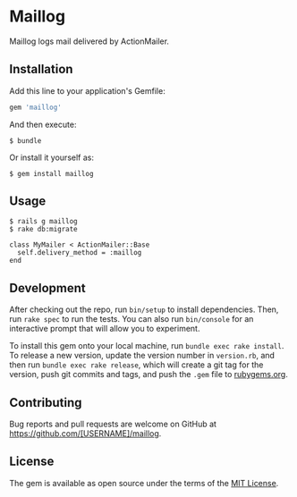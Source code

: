 # Maillog

Maillog logs mail delivered by ActionMailer.

## Installation

Add this line to your application's Gemfile:

```ruby
gem 'maillog'
```

And then execute:

    $ bundle

Or install it yourself as:

    $ gem install maillog

## Usage

    $ rails g maillog
    $ rake db:migrate

    class MyMailer < ActionMailer::Base
      self.delivery_method = :maillog
    end

## Development

After checking out the repo, run `bin/setup` to install dependencies. Then, run `rake spec` to run the tests. You can also run `bin/console` for an interactive prompt that will allow you to experiment.

To install this gem onto your local machine, run `bundle exec rake install`. To release a new version, update the version number in `version.rb`, and then run `bundle exec rake release`, which will create a git tag for the version, push git commits and tags, and push the `.gem` file to [rubygems.org](https://rubygems.org).

## Contributing

Bug reports and pull requests are welcome on GitHub at https://github.com/[USERNAME]/maillog.


## License

The gem is available as open source under the terms of the [MIT License](http://opensource.org/licenses/MIT).


